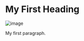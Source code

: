 
<html>
<body>

<h1>My First Heading</h1>

![image](https://github.com/user-attachments/assets/ec4e73ba-8b98-4f5c-8489-bc872d2c8080)

<p>My first paragraph.</p>

</body>
</html>

